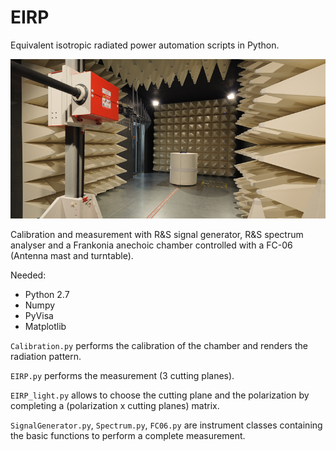 # EIRP
Equivalent isotropic radiated power automation scripts in Python.

![](./img/CA.jpg )

Calibration and measurement with R&S signal generator, R&S spectrum analyser and a Frankonia anechoic chamber controlled with a FC-06 (Antenna mast and turntable).


Needed:
- Python 2.7
- Numpy
- PyVisa
- Matplotlib



`Calibration.py` performs the calibration of the chamber and renders the radiation pattern.

`EIRP.py` performs the measurement (3 cutting planes).

`EIRP_light.py` allows to choose the cutting plane and the polarization by completing a (polarization x cutting planes) matrix.

`SignalGenerator.py`, `Spectrum.py`, `FC06.py` are instrument classes containing the basic functions to perform a complete measurement.
